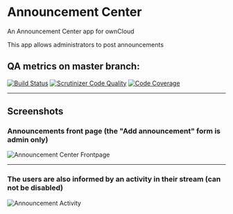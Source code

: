 # Announcement Center

An Announcement Center app for ownCloud

This app allows administrators to post announcements

## QA metrics on master branch:

[![Build Status](https://travis-ci.org/nickv-oc/announcementcenter.svg?branch=master)](https://travis-ci.org/nickv-oc/announcementcenter)
[![Scrutinizer Code Quality](https://scrutinizer-ci.com/g/nickv-oc/announcementcenter/badges/quality-score.png?b=master)](https://scrutinizer-ci.com/g/nickv-oc/announcementcenter/?branch=master)
[![Code Coverage](https://scrutinizer-ci.com/g/nickv-oc/announcementcenter/badges/coverage.png?b=master)](https://scrutinizer-ci.com/g/nickv-oc/announcementcenter/?branch=master)

---

## Screenshots

### Announcements front page (the "Add announcement" form is admin only)

![Announcement Center Frontpage](docs/AnnouncementCenterFrontpage.png)

---

### The users are also informed by an activity in their stream (can not be disabled)

![Announcement Activity](docs/AnnouncementActivity.png)

